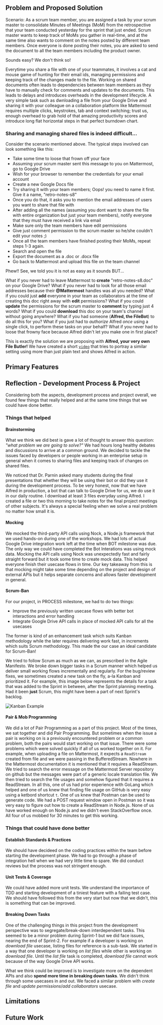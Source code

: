 ## Problem and Proposed Solution

Scenario: As a scrum team member, you are assigned a task by your scrum master to consolidate Minutes of 
Meetings (MoM) from the retrospective that your team conducted yesterday for the sprint that just ended. Scrum master wants to keep track of MoMs you gather in real-time, and at the same time also wants to comment on the notes posted by different team members. Once everyone is done posting their notes, you are asked to send the document to all the team members including the product owner.

Sounds easy? We don't think so!

Everytime you share a file with one of your teammates, it involves a cat and mouse game of hunting for their email ids, 
managing permissions and keeping track of the changes made to the file. Working on shared documents often leads to 
dependencies between team members as they have to manually check for comments and updates to the documents. This leads to 
delays and introduces overheads in the development lifecycle. A very simple task such as dwnloading a file from your Google 
Drive and sharing it with your colleague on a collaboration platform like Mattermost requires multiple clicks, keystrokes, 
tab and context switching; trust us, enough overhead to grab hold of that amazing productivity scores and introduce long flat 
horizontal steps in that perfect burndown chart.

### **Sharing and managing shared files is indeed difficult...**

Consider the scenario mentioned above. The typical steps involved can look something like this:

 - Take some time to loose that frown off your face
 - Assuming your scrum master sent this message to you on Mattermost, go to Google Drive
 - Wish for your browser to remember the credentials for your email account
 - Create a new Google Docs file
 - Try sharing it with your team members; Oops! you need to name it first. Give it a name, "retro-notes-s8"
 - Once you do that, it asks you to mention the email addresses of users you want to share that file with
 - After adding all the names (assuming you dont want to share the file with entire organization but just your team members), 
 notify everyone that they must have received a link via email
 - Make sure only the team members have edit permissions
 - Give just comment permission to the scrum master so he/she couldn't edit your notes ;)
 - Once all the team members have finished posting their MoMs, repeat steps 1-3 again.
 - Search and open the file
 - Export the document as a .doc or .docx file
 - Go back to Mattermost and upload this file on the team channel

Phew!! See, we told you it is not as easy as it sounds BUT...

What if you never had to leave Mattermost to **create** "retro-notes-s8.doc" on your Google Drive? What if you never had to look for 
all those email addresses because their **@Mattermost** handles was all you needed? What if you could just **add** everyone 
in your team as collaborators at the time of creating this doc right away with **edit** permissions? What if you could **update** the permissions for the scrum master to **comment** by typing just 4 words? What if you could **download** this doc on your team's channel without going anywhere? What if you had someone (**Alfred, the FileBot**) to do all this for you? What if you just had to _authorize_ Alfred _once_ using a single click, to perform these tasks on your behalf? What if you never had to loose that frowny face because Alfred didn't let you make one in first place?

This is exactly the solution we are proposing with **Alfred, your very own File Butler!** We have created a short [`video`](https://drive.google.com/file/d/1O2kYCTakZoHZc5ZsZX--Qsdbpt-AxwFo/view)
that tries to portray a similar setting using more than just plain text and shows Alfred in action.

## Primary Features



## Reflection - Development Process & Project

Considering both the aspects, development process and project overall, we found few things that really helped and at the same time things that we could have done better.

### Things that helped

#### Brainstorming

What we think we did best is gave a lot of thought to answer this question: _"what problem we are going to solve?"_ We had hours long healthy debates and discussions to arrive at a common ground. We decided to tackle the issues faced by developers or people working in an enterprise setup in general when it comes to sharing files and keeping track of changes on shared files. 

We noticed that Dr. Parnin asked many students during the final presentations that whether they will be using their bot or did they use it during the development process. To be very honest, now that we have Alfred in production, a bot that can talk to Google Drive for us, we do use it in our daily routine. I download at least 3 files everyday using Alfred. I created a file or two this morning to take notes for the final project meetings of other subjects. It's always a special feeling when we solve a real problem no matter how small it is.

#### Mocking

We mocked the third-party API calls using Nock, a Node.js framework that we used hands-on during one of the workshops. We had lots of actual Google Drive integration work left at the time when BOT milestone was due. The only way we could have completed the Bot Interations was using mock data. Mocking the API calls using Nock was unexpectedly fast and fairly straight forward but it took some time to create mock data. This helped everyone finish their usecase flows in time. Our key takeaway from this is that mocking might take some time depending on the project and design of external APIs but it helps separate concerns and allows faster development in general.

#### Scrum-Ban

For our project, in PROCESS milestone, we had to do two things:

  - Improve the previously written usecase flows with better bot interactions and error handling
  - Integrate Google Drive API calls in place of mocked API calls for all the usecases

The former is kind of an enhancement task which suits Kanban methodology while the later requires delivering work fast, in increments which suits Scrum methodology. This made the our case an ideal candidate for Scrum-Ban!

We tried to follow Scrum as much as we can, as prescribed in the Agile Manifesto. We broke down bigger tasks in a Scrum manner which helped us deliver small working flows incrementally and regularly. For the bug/review fixes, we sometimes created a new task on the fly, a-la Kanban and prioritized it. For example, this image below represents the details for a task that was added to the Sprint in between, after the Sprint planning meeting. Had it been **just** Scrum, this might have been a part of next Sprint's backlog.

![Kanban Example](https://github.ncsu.edu/csc510-fall2019/CSC510-9/blob/master/img/Kanban.png)

#### Pair & Mob Programming

We did a lot of Pair Programming as a part of this project. Most of the times, we sat together and did Pair Programming. But sometimes when the issue a pair is working on is a previously encountered problem or a common problem, both the pairs would start working on that issue. There were some problems which were solved quickly if all of us worked together on it. For example, when uploading a file on Mattermost, it expects a `ReadStream` created from file and we were passing in the BufferedStream. Nowhere in the Mattermost documentation it is mentioned that it requires a ReadStream. We tried to search the error message on the Mattermost Server repository on github but the messages were part of a generic locale translation file. We then tried to search the file usages and somehow figured that it requires a ReadStream. In all this, one of us had prior experience with GoLang which helped and one of us knew that finding file usage on GitHub is very easy using a ketbord shortcut `t`. One of us knew that Postman can be used to generate code. We had a POST request window open in Postman so it was very easy to figure out how to create a ReadStream in Node.js. None of us have worked enough on Node.js and we didn't even StackOverflow once. All four of us mobbed for 30 minutes to get this working.

### Things that could have done better

#### Establish Standards & Practices

We should have decideed on the coding practices within the team before starting the development phase. We had to go through a phase of integration hell when we had very little time to spare. We did conduct reviews but the process was not stringent enough. 

#### Unit Tests & Coverage

We could have added more unit tests. We understand the importance of TDD and starting development of a tiniest feature with a failing test case. We should have followed this from the very start but now that we didn't, this is something that can be improved.

#### Breaking Down Tasks

One of the challenging things in this project from the development perspective was to segregate/break-down interdependent tasks. This seemed to be a minor problem during Sprint-1 but we did face issues, nearing the end of Sprint-2. For example if a developer is working on _download file_ usecase, listing files for reference is a sub-task. We started in a way that one developer is working on _list files_ while other is working on _download file_. Until the _list file_ task is completed, _download file_ cannot work because of the way Google Drive API works.

What we think could be improved is to investigate more on the dependent APIs and also **spend more time in breaking down tasks**. We didn't think through some usecases in and out. We faced a similar problem with _create file_ and _update permissions_/_add collaborators_ usecase.

## Limitations



## Future Work
